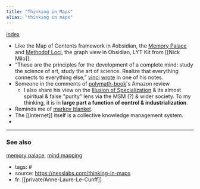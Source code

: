 ```yaml
---
title: "Thinking in Maps"
alias: "thinking in maps"
---
```


[index](/.md)

- Like the Map of Contents framework in #obsidian, the [Memory Palace](memory-palace.md) and [Methodof Loci](memory-palace.md), the graph view in Obsidian, LYT Kit from [[Nick Milo]].
- “These are the principles for the development of a complete mind: study the science of art, study the art of science. Realize that everything connects to everything else,” [vinci](vinci.md) [wrote](https://philosophynow.org/issues/134/The_Mind_of_Leonardo_da_Vinci) in one of his notes.
- Someone in the comments of [polymath-book](polymath-book.md)'s Amazon review
	- I also share his view on the [Illusion of Specialization](illusion-of-specialization.md) & its almost spiritual & false "purity" lens via the MSM (?) & wider society. To my thinking, it is in **large part a function of control & industrialization**.
- Reminds me of [markov blanket](markov-blanket.md).
- The [[internet]] itself is a collective knowledge management system.
- 

-------------
### See also
[memory palace](memory-palace.md), [mind mapping](mind-mapping.md)

- tags: #
- source: https://nesslabs.com/thinking-in-maps
- fr: [[private/Anne-Laure-Le-Cunff]]